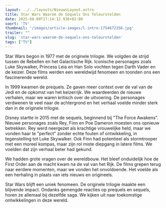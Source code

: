 ```yaml
---
layout: ../../layouts/NieuwsLayout.astro
title: Star Wars Waarom de Sequels Ons Teleurstelden
date: 2025-08-09T17:14:12.936+02:00
soort: 'TV'
thumbnail: '/images/article-images/l-intro-1754672356.jpg'
trailer: ""
slug: 'star-wars-waarom-de-sequels-ons-teleurstelden'
tags: ["TV"]
---
```


Star Wars begon in 1977 met de originele trilogie. We volgden de strijd tussen
de Rebellen en het Galactische Rijk. Iconische personages zoals Luke Skywalker,
Princess Leia en Han Solo vochten tegen Darth Vader en de keizer. Deze films
werden een wereldwijd fenomeen en toonden ons een fascinerende wereld.

In 1999 kwamen de prequels. Ze gaven meer context over de val van de Jedi en de
opkomst van het keizerrijk. We waardeerden de nieuwe verhalen, maar we waren
kritisch over de uitvoering. De personages verdwenen te veel naar de achtergrond
en het verhaal voelde minder sterk dan in de originele trilogie.

Disney startte in 2015 met de sequels, beginnend bij "The Force Awakens". Nieuwe
personages zoals Rey, Finn en Poe Dameron moesten ons opnieuw betrekken. Rey
werd neergezet als krachtige vrouwelijke held, maar we vonden haar te "perfect"
zonder echte fouten of ontwikkeling, in tegenstelling tot Luke Skywalker. Ook
Finn had potentieel als stormtrooper met een moreel kompas, maar zijn rol miste
diepgang in latere films. We voelden dat zijn verhaal beter had gekund.

We hadden grote vragen over de wereldbouw. Het bleef onduidelijk hoe de First
Order aan de macht kwam na de val van het Rijk. De films grepen terug naar
eerdere momenten, maar we vonden het onvoldoende. Het voelde als een herhaling
in plaats van iets nieuws en origineels.

Star Wars blijft een uniek fenomeen. De originele trilogie maakte een blijvende
impact. Ondanks gemengde reacties op prequels en sequels, horen ze allemaal bij
dezelfde saga. We kijken uit naar toekomstige ontwikkelingen in deze wereld.